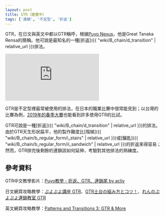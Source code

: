 ```yaml
---
layout: post
title: GTR（建置中）
tags: ['連鎖', '不定型', '折返']
---
```


GTR，在日文與英文中都以GTR稱呼，根據[Puyo Nexus](https://puyonexus.com/wiki/Patterns_and_Transitions_3:_GTR_%26_More)，他是Great Tanaka Rensa的簡稱。他可說是最知名的一種[折返]({{ "wiki/B_chain/d_transition" | relative_url }})排法。

![Puyo Nexus GTR](http://www.puyonexus.com/chainsim/chainimage.php?w=6&h=12&chain=740000774000443000)

GTR是不定型裡最常被使用的排法，在日本的職業比賽中很常能見到；以台灣的比賽為例，[2019年的春季大賽](https://www.youtube.com/watch?v=PixL7IC_klA)也能看到許多使用GTR的比試。

GTR可說是一種[折返]({{ "wiki/B_chain/d_transition" | relative_url }})的排法。由於GTR天生形狀扁平，他的製作難度比[階梯]({{ "wiki/B_chain/b_regular_form/i_stairs" | relative_url }})或[鑰匙]({{ "wiki/B_chain/b_regular_form/ii_sandwich" | relative_url }})的折返來得容易；然而，GTR排完後剩餘的連鎖該如何延伸，考驗對其他排法的熟練度。 

## 參考資料

GTR中文教學影片：[Puyo教學 - 折返、GTR、連鎖尾 by acliv](https://www.youtube.com/watch?v=VvUC88qDAFg)

日文網頁攻略教學：[ぷよぷよ講座  GTR](http://alg-d.com/game/puyo/chain5.html)、[GTR土台の組み方とコツ！](https://jiyu-cho.com/puyopuyo-gtr)、[れんのぷよぷよ連鎖教室 GTR](http://ren-channnel.com/gtr/)

英文網頁攻略教學：[Patterns and Transitions 3: GTR & More](https://puyonexus.com/wiki/Patterns_and_Transitions_3:_GTR_%26_More)

